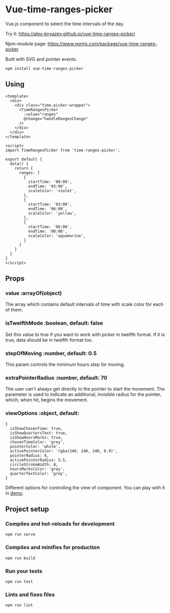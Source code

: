 # Vue-time-ranges-picker

Vue.js component to select the time intervals of the day. 

Try it: https://alex-knyazev.github.io/vue-time-ranges-picker/

Npm-module page: https://www.npmjs.com/package/vue-time-ranges-picker

Built with SVG and pointer events.

```
npm install vue-time-ranges-picker
```

## Using

```
<template>
  <div>
    <div class="time-picker-wrapper">
      <TimeRangesPicker
        :value="ranges"
        @change="handleRangesChange"
      />
    </div>
  </div>
</template>

<script>
import TimeRangesPicker from 'time-ranges-picker';

export default {
  data() {
    return {
      ranges: [
        {
          startTime: '00:00',
          endTime: '03:00',
          scaleColor: 'violet',
        },
        {
          startTime: '03:00',
          endTime: '06:00',
          scaleColor: 'yellow',
        },
        {
          startTime: '06:00',
          endTime: '00:00',
          scaleColor: 'aquamarine',
        }
      ]
    }
  }
}
</script>
```

## Props

### value :arrayOf(object)

The array which contains default intervals of time with scale color for each of them.

### isTwelfthMode :boolean, default: false

Set this value to true if you want to work with picker in twelfth format. If it is true, data should be in twelfth format too.

### stepOfMoving :number, default: 0.5

This param controls the minimum hours step for moving.

### extraPointerRadius :number, default: 70

The user can't always get directly to the pointer to start the movement. The parameter is used to indicate an additional, invisible radius for the pointer, which, when hit, begins the movement.

### viewOptions :object, default:

```
{
  isShowChosenTime: true,
  isShowQuartersText: true,
  isShowHoursMarks: true,
  chosenTimeColor: 'grey',
  pointerColor: 'white',
  activePointerColor: 'rgba(240, 240, 240, 0.9)',
  pointerRadius: 6,
  activePointerRadius: 5.5,
  circleStrokeWidth: 8,
  hoursMarksColor: 'grey',
  quarterTextColor: 'grey',
}
```

Different options for controlling the view of component. You can play with it in [demo](https://alex-knyazev.github.io/vue-time-ranges-picker/).

## Project setup

### Compiles and hot-reloads for development

```
npm run serve
```

### Compiles and minifies for production

```
npm run build
```

### Run your tests

```
npm run test
```

### Lints and fixes files

```
npm run lint
```

